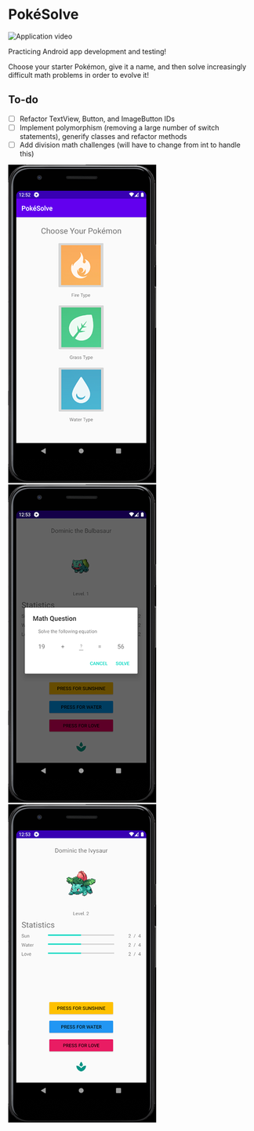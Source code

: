 # PokéSolve

![Application video](https://media.giphy.com/media/gFEAoCJO6tXgRiNtd6/giphy.gif)

Practicing Android app development and testing!

Choose your starter Pokémon, give it a name, and then solve increasingly difficult math problems in order to evolve it!

<h2>To-do</h2>

- [ ] Refactor TextView, Button, and ImageButton IDs
- [ ] Implement polymorphism (removing a large number of switch statements), generify classes and refactor methods
- [ ] Add division math challenges (will have to change from int to handle this)

![Application image](showcase_1.png)
![Application image](showcase_4.png)
![Application image](showcase_5.png)
